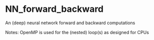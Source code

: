 # NN_forward_backward

An (deep) neural network forward and backward computations

Notes:
OpenMP is used for the (nested) loop(s) as designed for CPUs
